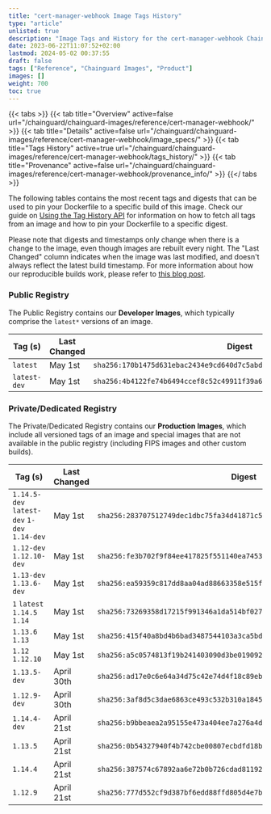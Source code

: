 ```yaml
---
title: "cert-manager-webhook Image Tags History"
type: "article"
unlisted: true
description: "Image Tags and History for the cert-manager-webhook Chainguard Image"
date: 2023-06-22T11:07:52+02:00
lastmod: 2024-05-02 00:37:55
draft: false
tags: ["Reference", "Chainguard Images", "Product"]
images: []
weight: 700
toc: true
---
```


{{< tabs >}}
{{< tab title="Overview" active=false url="/chainguard/chainguard-images/reference/cert-manager-webhook/" >}}
{{< tab title="Details" active=false url="/chainguard/chainguard-images/reference/cert-manager-webhook/image_specs/" >}}
{{< tab title="Tags History" active=true url="/chainguard/chainguard-images/reference/cert-manager-webhook/tags_history/" >}}
{{< tab title="Provenance" active=false url="/chainguard/chainguard-images/reference/cert-manager-webhook/provenance_info/" >}}
{{</ tabs >}}

The following tables contains the most recent tags and digests that can be used to pin your Dockerfile to a specific build of this image. Check our guide on [Using the Tag History API](/chainguard/chainguard-images/using-the-tag-history-api/) for information on how to fetch all tags from an image and how to pin your Dockerfile to a specific digest.

Please note that digests and timestamps only change when there is a change to the image, even though images are rebuilt every night. The "Last Changed" column indicates when the image was last modified, and doesn't always reflect the latest build timestamp. For more information about how our reproducible builds work, please refer to [this blog post](https://www.chainguard.dev/unchained/reproducing-chainguards-reproducible-image-builds).

### Public Registry
The Public Registry contains our **Developer Images**, which typically comprise the `latest*` versions of an image.

| Tag (s)       | Last Changed | Digest                                                                    |
|---------------|--------------|---------------------------------------------------------------------------|
|  `latest`     | May 1st      | `sha256:170b1475d631ebac2434e9cd640d7c5abd19b9e7e36bd0897ca1d3ff11d20f2a` |
|  `latest-dev` | May 1st      | `sha256:4b4122fe74b6494ccef8c52c49911f39a6ff0e1ee7c07e13aee12a072710348a` |


### Private/Dedicated Registry
The Private/Dedicated Registry contains our **Production Images**, which include all versioned tags of an image and special images that are not available in the public registry (including FIPS images and other custom builds).

| Tag (s)                                       | Last Changed | Digest                                                                    |
|-----------------------------------------------|--------------|---------------------------------------------------------------------------|
|  `1.14.5-dev` `latest-dev` `1-dev` `1.14-dev` | May 1st      | `sha256:283707512749dec1dbc75fa34d41871c585eb8bd36a243a6f2a002aeee910803` |
|  `1.12-dev` `1.12.10-dev`                     | May 1st      | `sha256:fe3b702f9f84ee417825f551140ea74533063cab6d3f160fc36ccc6119d3e9c2` |
|  `1.13-dev` `1.13.6-dev`                      | May 1st      | `sha256:ea59359c817dd8aa04ad88663358e515fdb404c0b319345ce1bb8b076771a317` |
|  `1` `latest` `1.14.5` `1.14`                 | May 1st      | `sha256:73269358d17215f991346a1da514bf02702a839445b13fc1f89260021dd08da1` |
|  `1.13.6` `1.13`                              | May 1st      | `sha256:415f40a8bd4b6bad3487544103a3ca5bd9116e7627d31e322f01b9f9ce9d69a4` |
|  `1.12` `1.12.10`                             | May 1st      | `sha256:a5c0574813f19b241403090d3be0190922f1f4954526932e91e447d996367803` |
|  `1.13.5-dev`                                 | April 30th   | `sha256:ad17e0c6e64a34d75c42e74d4f18c89ebda738cab6362636bedb40e14da3c9b2` |
|  `1.12.9-dev`                                 | April 30th   | `sha256:3af8d5c3dae6863ce493c532b310a1845d7e4bc6657081494011b5181ecbcef2` |
|  `1.14.4-dev`                                 | April 21st   | `sha256:b9bbeaea2a95155e473a404ee7a276a4d99d6461058441f0c6184271e0d95d63` |
|  `1.13.5`                                     | April 21st   | `sha256:0b54327940f4b742cbe00807ecbdfd18b7d317dbba2a4d8c5656bd7353aeefaa` |
|  `1.14.4`                                     | April 21st   | `sha256:387574c67892aa6e72b0b726cdad81192eede7f849b6019e67a4635f3c19dac1` |
|  `1.12.9`                                     | April 21st   | `sha256:777d552cf9d387bf6edd88ffd805d4e7b923935b6ac7617a10ffbd52978de7e8` |

